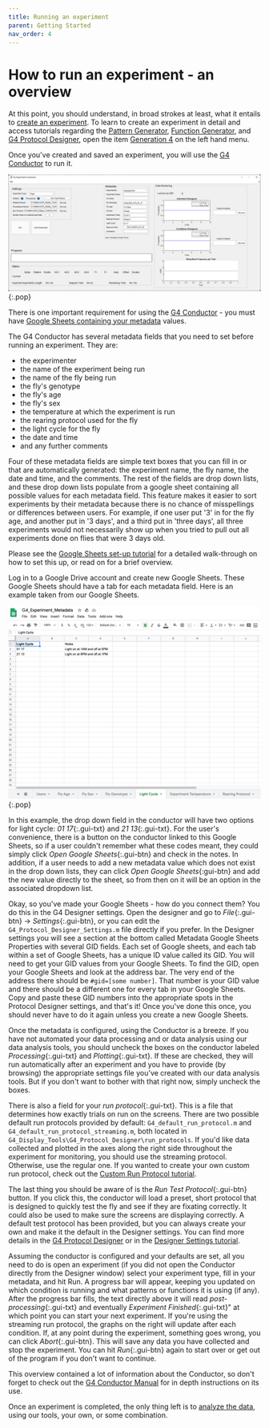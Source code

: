 ```yaml
---
title: Running an experiment
parent: Getting Started
nav_order: 4
---
```


# How to run an experiment - an overview

At this point, you should understand, in broad strokes at least, what it entails to [create an experiment](experiment-conductor_getting-started.md). To learn to create an experiment in detail and access tutorials regarding the [Pattern Generator](pattern-generator.md), [Function Generator](function-generator.md), and [G4 Protocol Designer](protocol-designer.md), open the item [Generation 4]({{site.baseurl}}/G4/) on the left hand menu.

Once you've created and saved an experiment, you will use the [G4 Conductor](experiment-conductor.md) to run it.

![G4 Conductor](assets/conductor-empty.png){:.pop}

There is one important requirement for using the [G4 Conductor](experiment-conductor.md) - you must have [Google Sheets containing your metadata](protocol-designer_metadata_tutorial.md) values.

The G4 Conductor has several metadata fields that you need to set before running an experiment. They are:

- the experimenter
- the name of the experiment being run
- the name of the fly being run
- the fly's genotype
- the fly's age
- the fly's sex
- the temperature at which the experiment is run
- the rearing protocol used for the fly
- the light cycle for the fly
- the date and time
- and any further comments

Four of these metadata fields are simple text boxes that you can fill in or that are automatically generated: the experiment name, the fly name, the date and time, and the comments. The rest of the fields are drop down lists, and these drop down lists populate from a google sheet containing all possible values for each metadata field. This feature makes it easier to sort experiments by their metadata because there is no chance of misspellings or differences between users. For example, if one user put '3' in for the fly age, and another put in '3 days', and a third put in 'three days', all three experiments would not necessarily show up when you tried to pull out all experiments done on flies that were 3 days old.

Please see the [Google Sheets set-up tutorial](protocol-designer_metadata_tutorial.md) for a detailed walk-through on how to set this up, or read on for a brief overview.

Log in to a Google Drive account and create new Google Sheets. These Google Sheets should have a tab for each metadata field. Here is an example taken from our Google Sheets.

![google sheet example](assets/e-c_g-s_metadata.png){:.pop}

In this example, the drop down field in the conductor will have two options for light cycle: *01 17*{:.gui-txt} and *21 13*{:.gui-txt}. For the user's convenience, there is a button on the conductor linked to this Google Sheets, so if a user couldn't remember what these codes meant, they could simply click *Open Google Sheets*{:.gui-btn} and check in the notes. In addition, if a user needs to add a new metadata value which does not exist in the drop down lists, they can click *Open Google Sheets*{:gui-btn} and add the new value directly to the sheet, so from then on it will be an option in the associated dropdown list.

Okay, so you've made your Google Sheets - how do you connect them? You do this in the G4 Designer settings. Open the designer and go to *File*{:.gui-btn} → *Settings*{:.gui-btn}, or you can edit the `G4_Protocol_Designer_Settings.m` file directly if you prefer. In the Designer settings you will see a section at the bottom called Metadata Google Sheets Properties with several GID fields. Each set of Google sheets, and each tab within a set of Google Sheets, has a unique ID value called its GID. You will need to get your GID values from your Google Sheets. To find the GID, open your Google Sheets and look at the address bar. The very end of the address there should be `#gid=[some number]`. That number is your GID value and there should be a different one for every tab in your Google Sheets. Copy and paste these GID numbers into the appropriate spots in the Protocol Designer settings, and that's it! Once you've done this once, you should never have to do it again unless you create a new Google Sheets.

Once the metadata is configured, using the Conductor is a breeze. If you have not automated your data processing and or data analysis using our data analysis tools, you should uncheck the boxes on the conductor labeled *Processing*{:.gui-txt} and *Plotting*{:.gui-txt}. If these are checked, they will run automatically after an experiment and you have to provide (by browsing) the appropriate settings file you've created with our data analysis tools. But if you don't want to bother with that right now, simply uncheck the boxes.

There is also a field for your *run protocol*{:.gui-txt}. This is a file that determines how exactly trials on run on the screens. There are two possible default run protocols provided by default: `G4_default_run_protocol.m` and `G4_default_run_protocol_streaming.m`, both located in `G4_Display_Tools\G4_Protocol_Designer\run_protocols`. If you'd like data collected and plotted in the axes along the right side throughout the experiment for monitoring, you should use the streaming protocol. Otherwise, use the regular one. If you wanted to create your own custom run protocol, check out the [Custom Run Protocol tutorial](experiment-conductor_run-protocol_tutorial.md).

The last thing you should be aware of is the *Run Test Protocol*{:.gui-btn} button. If you click this, the conductor will load a preset, short protocol that is designed to quickly test the fly and see if they are fixating correctly. It could also be used to make sure the screens are displaying correctly. A default test protocol has been provided, but you can always create your own and make it the default in the Designer settings. You can find more details in the [G4 Protocol Designer](protocol-designer.md) or in the [Designer Settings tutorial](protocol-designer_configure-settings_tutorial.md).

Assuming the conductor is configured and your defaults are set, all you need to do is open an experiment (if you did not open the Conductor directly from the Designer window) select your experiment type, fill in your metadata, and hit Run. A progress bar will appear, keeping you updated on which condition is running and what patterns or functions it is using (if any). After the progress bar fills, the text directly above it will read *post-processing*{:.gui-txt} and eventually *Experiment Finished*{:.gui-txt}" at which point you can start your next experiment. If you're using the streaming run protocol, the graphs on the right will update after each condition. If, at any point during the experiment, something goes wrong, you can click *Abort*{:.gui-btn}. This will save any data you have collected and stop the experiment. You can hit *Run*{:.gui-btn} again to start over or get out of the program if you don't want to continue.

This overview contained a lot of information about the Conductor, so don't forget to check out the [G4 Conductor Manual](experiment-conductor.md) for in depth instructions on its use.

Once an experiment is completed, the only thing left is to [analyze the data](data-handling_getting-started.md), using our tools, your own, or some combination.
